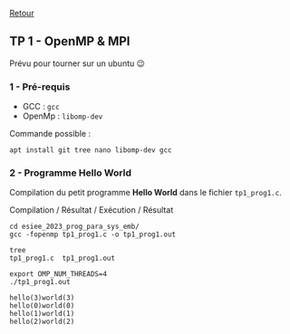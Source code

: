 [Retour](../../)

## TP 1 - OpenMP & MPI

Prévu pour tourner sur un ubuntu 😉

### 1 - Pré-requis

- GCC : `gcc`
- OpenMp : `libomp-dev`

Commande possible :

```
apt install git tree nano libomp-dev gcc
```

### 2 - Programme Hello World

Compilation du petit programme **Hello World** dans le fichier `tp1_prog1.c`.

Compilation / Résultat / Exécution / Résultat

```
cd esiee_2023_prog_para_sys_emb/
gcc -fopenmp tp1_prog1.c -o tp1_prog1.out

tree
tp1_prog1.c  tp1_prog1.out

export OMP_NUM_THREADS=4
./tp1_prog1.out

hello(3)world(3) 
hello(0)world(0) 
hello(1)world(1) 
hello(2)world(2) 
```